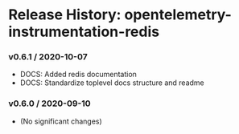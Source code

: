 # Release History: opentelemetry-instrumentation-redis

### v0.6.1 / 2020-10-07

* DOCS: Added redis documentation 
* DOCS: Standardize toplevel docs structure and readme 

### v0.6.0 / 2020-09-10

* (No significant changes)
